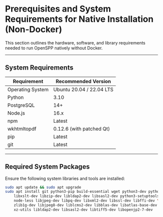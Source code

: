 # Prerequisites and System Requirements for Native Installation (Non-Docker)

This section outlines the hardware, software, and library requirements needed to run OpenSPP natively without Docker.

---

## System Requirements

| Requirement        | Recommended Version           |
|--------------------|-------------------------------|
| Operating System   | Ubuntu 20.04 / 22.04 LTS      |
| Python             | 3.10                          |
| PostgreSQL         | 14+                           |
| Node.js            | 16.x                          |
| npm                | Latest                        |
| wkhtmltopdf        | 0.12.6 (with patched Qt)      |
| pip                | Latest                        |
| git                | Latest                        |

---

## Required System Packages

Ensure the following system libraries and tools are installed:

```bash
sudo apt update && sudo apt upgrade
sudo apt install git python3-pip build-essential wget python3-dev python3-venv \
    libxslt-dev libzip-dev libldap2-dev libsasl2-dev python3-setuptools \
    node-less libjpeg-dev libpq-dev libxml2-dev libssl-dev libffi-dev \
    zlib1g-dev libjpeg8-dev liblcms2-dev libblas-dev libatlas-base-dev \
    xz-utils libldap2-dev libsasl2-dev libtiff5-dev libopenjp2-7-dev
